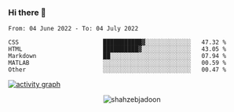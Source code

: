 ### Hi there 👋

<!--START_SECTION:waka-->

```text
From: 04 June 2022 - To: 04 July 2022

CSS                        ███████████▓░░░░░░░░░░░░░   47.32 %
HTML                       ██████████▓░░░░░░░░░░░░░░   43.05 %
Markdown                   ██░░░░░░░░░░░░░░░░░░░░░░░   07.94 %
MATLAB                     ░░░░░░░░░░░░░░░░░░░░░░░░░   00.59 %
Other                      ░░░░░░░░░░░░░░░░░░░░░░░░░   00.47 %
```

<!--END_SECTION:waka-->

<!--
For more information regarding WakaTime, go to https://github.com/athul/waka-readme#new-to-wakatime
-->

[![activity graph](https://activity-graph.herokuapp.com/graph?username=shahzeb-jadoon&custom_title=Shahzeb's%20Activity%20Graph&theme=github-light&hide_border=true)](https://github.com/ashutosh00710/github-readme-activity-graph)

<p align="center"> <img src="https://github-readme-stats.vercel.app/api?username=shahzeb-jadoon&show_icons=true&theme=dracula" alt="shahzebjadoon" />

<!--
**shahzeb-jadoon/shahzeb-jadoon** is a ✨ _special_ ✨ repository because its `README.md` (this file) appears on your GitHub profile.

Here are some ideas to get you started:

- 🔭 I’m currently working on ...
- 🌱 I’m currently learning ...
- 👯 I’m looking to collaborate on ...
- 🤔 I’m looking for help with ...
- 💬 Ask me about ...
- 📫 How to reach me: ...
- 😄 Pronouns: ...
- ⚡ Fun fact: ...
-->
